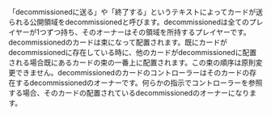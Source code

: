 「decommissionedに送る」や「終了する」というテキストによってカードが送られる公開領域をdecommissionedと呼びます。decommissionedは全てのプレイヤーが1つずつ持ち、そのオーナーはその領域を所持するプレイヤーです。decommissionedのカードは束になって配置されます。既にカードがdecommissionedに存在している時に、他のカードがdecommissionedに配置される場合既にあるカードの束の一番上に配置されます。この束の順序は原則変更できません。decommissionedのカードのコントローラーはそのカードの存在するdecommissionedのオーナーです。何らかの指示でコントローラーを参照する場合、そのカードの配置されているdecommissionedのオーナーになります。